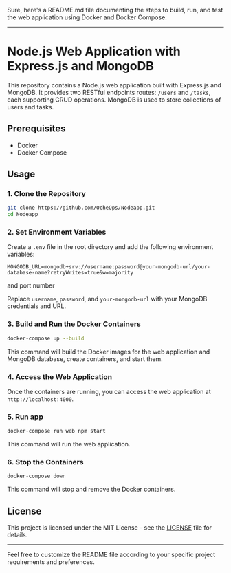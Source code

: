 Sure, here's a README.md file documenting the steps to build, run, and test the web application using Docker and Docker Compose:

---

# Node.js Web Application with Express.js and MongoDB

This repository contains a Node.js web application built with Express.js and MongoDB. It provides two RESTful endpoints routes: `/users` and `/tasks`, each supporting CRUD operations. MongoDB is used to store collections of users and tasks.

## Prerequisites

- Docker
- Docker Compose

## Usage

### 1. Clone the Repository

```bash
git clone https://github.com/OcheOps/Nodeapp.git
cd Nodeapp
```

### 2. Set Environment Variables

Create a `.env` file in the root directory and add the following environment variables:

```plaintext
MONGODB_URL=mongodb+srv://username:password@your-mongodb-url/your-database-name?retryWrites=true&w=majority
```
and port number

Replace `username`, `password`, and `your-mongodb-url` with your MongoDB credentials and URL.

### 3. Build and Run the Docker Containers

```bash
docker-compose up --build
```

This command will build the Docker images for the web application and MongoDB database, create containers, and start them.

### 4. Access the Web Application

Once the containers are running, you can access the web application at `http://localhost:4000`.

### 5. Run app

```bash
docker-compose run web npm start
```

This command will run the  web application.

### 6. Stop the Containers

```bash
docker-compose down
```

This command will stop and remove the Docker containers.


## License

This project is licensed under the MIT License - see the [LICENSE](LICENSE) file for details.

---

Feel free to customize the README file according to your specific project requirements and preferences.